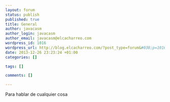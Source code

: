 ```yaml
--- 
layout: forum
status: publish
published: true
title: General
author: javacasm
author_login: javacasm
author_email: javacasm@elcacharreo.com
wordpress_id: 1016
wordpress_url: http://blog.elcacharreo.com/?post_type=forum&#038;p=1016
date: 2013-12-26 23:23:24 +01:00
categories: []

tags: []

comments: []

---
```

Para hablar de cualquier cosa
